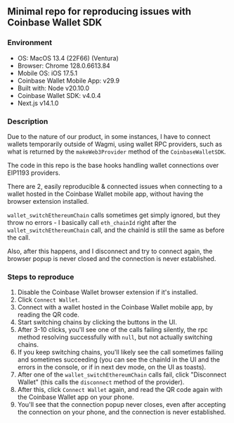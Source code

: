 ## Minimal repo for reproducing issues with Coinbase Wallet SDK

### Environment
- OS: MacOS 13.4 (22F66) (Ventura)
- Browser: Chrome 128.0.6613.84
- Mobile OS: iOS 17.5.1
- Coinbase Wallet Mobile App: v29.9
- Built with: Node v20.10.0
- Coinbase Wallet SDK: v4.0.4
- Next.js v14.1.0

### Description
Due to the nature of our product, in some instances, I have to connect wallets temporarily outside of Wagmi, using wallet RPC providers, such as what is returned by the `makeWeb3Provider` method of the `CoinbaseWalletSDK`.

The code in this repo is the base hooks handling wallet connections over EIP1193 providers.

There are 2, easily reproducible & connected issues when connecting to a wallet hosted in the Coinbase Wallet mobile app, without having the browser extension installed.

`wallet_switchEthereumChain` calls sometimes get simply ignored, but they throw no errors - I basically call `eth_chainId` right after the `wallet_switchEthereumChain` call, and the chainId is still the same as before the call. 

Also, after this happens, and I disconnect and try to connect again, the browser popup is never closed and the connection is never established.

### Steps to reproduce
1. Disable the Coinbase Wallet browser extension if it's installed.
2. Click `Connect Wallet`.
3. Connect with a wallet hosted in the Coinbase Wallet mobile app, by reading the QR code.
4. Start switching chains by clicking the buttons in the UI.
5. After 3-10 clicks, you'll see one of the calls failing silently, the rpc method resolving successfully with `null`, but not actually switching chains.
6. If you keep switching chains, you'll likely see the call sometimes failing and sometimes succeeding (you can see the chainId in the UI and the errors in the console, or if in next dev mode, on the UI as toasts).
7. After one of the `wallet_switchEthereumChain` calls fail, click "Disconnect Wallet" (this calls the `disconnect` method of the provider).
8. After this, click `Connect Wallet` again, and read the QR code again with the Coinbase Wallet app on your phone. 
9. You'll see that the connection popup never closes, even after accepting the connection on your phone, and the connection is never established.
